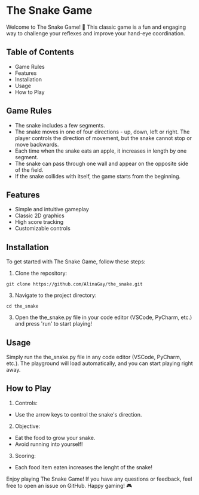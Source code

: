 # The Snake Game

Welcome to The Snake Game! 🐍 This classic game is a fun and engaging way to challenge your reflexes and improve your hand-eye coordination.

## Table of Contents
- Game Rules
- Features
- Installation
- Usage
- How to Play

## Game Rules
- The snake includes a few segments.
- The snake moves in one of four directions - up, down, left or right. The player controls the direction of movement, but the snake cannot stop or move backwards.
- Each time when the snake eats an apple, it increases in length by one segment.
- The snake can pass through one wall and appear on the opposite side of the field.
- If the snake collides with itself, the game starts from the beginning.

## Features
- Simple and intuitive gameplay
- Classic 2D graphics
- High score tracking
- Customizable controls

## Installation
To get started with The Snake Game, follow these steps:

1. Clone the repository:
```
git clone https://github.com/AlinaGay/the_snake.git
```
3. Navigate to the project directory:
```
cd the_snake
```
3. Open the the_snake.py file in your code editor (VSCode, PyCharm, etc.) and press 'run' to start playing!

## Usage
Simply run the the_snake.py file in any code editor (VSCode, PyCharm, etc.). The playground will load automatically, and you can start playing right away.

## How to Play

1. Controls:
  - Use the arrow keys to control the snake's direction.
2. Objective:
  - Eat the food to grow your snake.
  - Avoid running into yourself!
3. Scoring:
  - Each food item eaten increases the lenght of the snake!

Enjoy playing The Snake Game! If you have any questions or feedback, feel free to open an issue on GitHub. Happy gaming! 🎮
